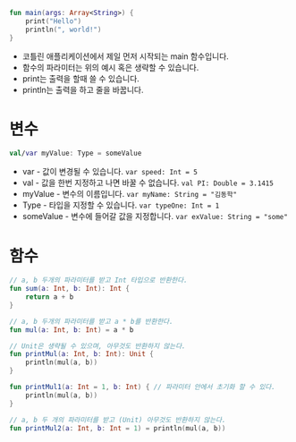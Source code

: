 ```kotlin
fun main(args: Array<String>) {
	print("Hello")
	println(", world!")
}
```
- 코틀린 애플리케이션에서 제일 먼저 시작되는 main 함수입니다.
- 함수의 파라미터는 위의 예시 혹은 생략할 수 있습니다.
- print는 출력을 할때 쓸 수 있습니다.
- println는 출력을 하고 줄을 바꿉니다.

# 변수
```kotlin
val/var myValue: Type = someValue
```
- var - 값이 변경될 수 있습니다. ```var speed: Int = 5```
- val - 값을 한번 지정하고 나면 바꿀 수 없습니다. ```val PI: Double = 3.1415```
- myValue - 변수의 이름입니다. ```var myName: String = "김동학"```
- Type - 타입을 지정할 수 있습니다. ```var typeOne: Int = 1```
- someValue - 변수에 들어갈 값을 지정합니다. ```var exValue: String = "some"```

# 함수 
```kotlin
// a, b 두개의 파라미터를 받고 Int 타입으로 반환한다.
fun sum(a: Int, b: Int): Int {
	return a + b
}

// a, b 두개의 파라미터를 받고 a * b를 반환한다.
fun mul(a: Int, b: Int) = a * b

// Unit은 생략될 수 있으며, 아무것도 반환하지 않는다.
fun printMul(a: Int, b: Int): Unit {
	println(mul(a, b))
} 

fun printMul1(a: Int = 1, b: Int) { // 파라미터 안에서 초기화 할 수 있다.
	println(mul(a, b))
}

// a, b 두 개의 파라미터를 받고 (Unit) 아무것도 반환하지 않는다.
fun printMul2(a: Int, b: Int = 1) = println(mul(a, b))
```
